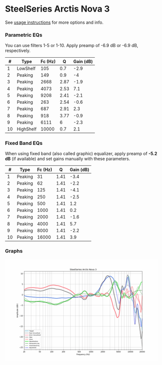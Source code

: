 # SteelSeries Arctis Nova 3
See [usage instructions](https://github.com/jaakkopasanen/AutoEq#usage) for more options and info.

### Parametric EQs
You can use filters 1-5 or 1-10. Apply preamp of -6.9 dB or -6.9 dB, respectively.

|   # | Type      |   Fc (Hz) |    Q |   Gain (dB) |
|-----|-----------|-----------|------|-------------|
|   1 | LowShelf  |       105 | 0.7  |        -2.9 |
|   2 | Peaking   |       149 | 0.9  |        -4   |
|   3 | Peaking   |      2668 | 2.87 |        -1.9 |
|   4 | Peaking   |      4073 | 2.53 |         7.1 |
|   5 | Peaking   |      9208 | 2.41 |        -2.1 |
|   6 | Peaking   |       263 | 2.54 |        -0.6 |
|   7 | Peaking   |       687 | 2.91 |         2.3 |
|   8 | Peaking   |       918 | 3.77 |        -0.9 |
|   9 | Peaking   |      6111 | 6    |        -2.3 |
|  10 | HighShelf |     10000 | 0.7  |         2.1 |

### Fixed Band EQs
When using fixed band (also called graphic) equalizer, apply preamp of **-5.2 dB** (if available) and set gains manually with these parameters.

|   # | Type    |   Fc (Hz) |    Q |   Gain (dB) |
|-----|---------|-----------|------|-------------|
|   1 | Peaking |        31 | 1.41 |        -3.4 |
|   2 | Peaking |        62 | 1.41 |        -2.2 |
|   3 | Peaking |       125 | 1.41 |        -4.1 |
|   4 | Peaking |       250 | 1.41 |        -2.5 |
|   5 | Peaking |       500 | 1.41 |         1.2 |
|   6 | Peaking |      1000 | 1.41 |         0.2 |
|   7 | Peaking |      2000 | 1.41 |        -1.6 |
|   8 | Peaking |      4000 | 1.41 |         5.7 |
|   9 | Peaking |      8000 | 1.41 |        -2.2 |
|  10 | Peaking |     16000 | 1.41 |         3.9 |

### Graphs
![](./SteelSeries%20Arctis%20Nova%203.png)
